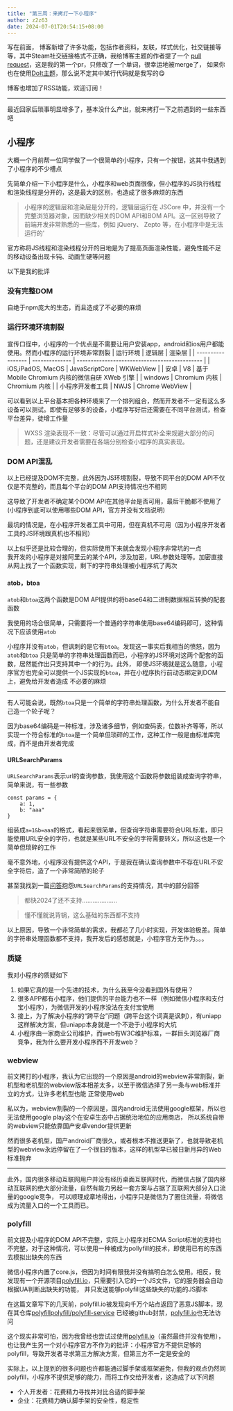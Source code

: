 ```yaml
---
title: "第三周：来拷打一下小程序"
author: z2z63
date: 2024-07-01T20:54:15+08:00
---
```


写在前面， 博客新增了许多功能，包括作者资料，友联，样式优化，社交链接等等，其中Steam社交链接格式不正确，我给博客主题的作者提了一个
[pull request](https://github.com/HEIGE-PCloud/DoIt/pull/1311)，这是我的第一个pr，只修改了一个单词，很幸运地被merge了，
如果你也在使用[DoIt主题](https://github.com/HEIGE-PCloud/DoIt)，那么说不定其中某行代码就是我写的😋

博客也增加了RSS功能，欢迎订阅！

---
最近回家后琐事明显增多了，基本没什么产出，就来拷打一下之前遇到的一些东西吧
## 小程序
大概一个月前帮一位同学做了一个很简单的小程序，只有一个按钮，这其中我遇到了小程序的不少槽点  

先简单介绍一下小程序是什么，小程序和web页面很像，但小程序的JS执行线程和渲染线程是分开的，这是最大的区别，也造成了很多麻烦的东西
> 小程序的逻辑层和渲染层是分开的，逻辑层运行在 JSCore 中，并没有一个完整浏览器对象，因而缺少相关的DOM API和BOM API。这一区别导致了前端开发非常熟悉的一些库，例如 jQuery、 Zepto 等，在小程序中是无法运行的'

官方称将JS线程和渲染线程分开的目地是为了提高页面渲染性能，避免性能不足的移动设备出现卡钝、动画生硬等问题  

以下是我的批评
### 没有完整DOM
自绝于npm庞大的生态，而且造成了不必要的麻烦
### 运行环境环境割裂
宣传口径中，小程序的一个优点是不需要让用户安装app，android和ios用户都能使用。然而小程序的运行环境非常割裂
| 运行环境          | 逻辑层         | 渲染层                                        |
| ----------------- | -------------- | --------------------------------------------- |
| iOS,iPadOS, MacOS | JavaScriptCore | WKWebView                                     |
| 安卓              | V8             | 基于 Mobile Chromium 内核的微信自研 XWeb 引擎 |
| windows           | Chromium 内核  | Chromium 内核                                 |
| 小程序开发者工具  | NWJS           | Chrome WebView                                |

可以看到以上平台基本把各种环境来了一个排列组合，然而开发者不一定有这么多设备可以测试。即使有足够多的设备，小程序写好后还需要在不同平台测试，检查平台差异，徒增工作量
> WXSS 渲染表现不一致：尽管可以通过开启样式补全来规避大部分的问题，还是建议开发者需要在各端分别检查小程序的真实表现。

### DOM API混乱
以上已经提及DOM不完整，此外因为JS环境割裂，导致不同平台的DOM API不仅仅是不完整的，而且每个平台的DOM API支持情况也不相同  

这导致了开发者不确定某个DOM API在其他平台是否可用，最后干脆都不使用了(小程序到底可以使用哪些DOM API，官方并没有文档说明)  

最坑的情况是，在小程序开发者工具中可用，但在真机不可用（因为小程序开发者工具的JS环境跟真机也不相同）

以上似乎还是比较合理的，但实际使用下来就会发现小程序非常坑的一点  
我开发的小程序是对接阿里云的某个API，涉及加密，URL参数处理等。加密直接从网上找了一个函数实现，剩下的字符串处理被小程序坑了两次
#### atob，btoa
`atob`和`btoa`这两个函数是DOM API提供的将base64和二进制数据相互转换的配套函数

我使用的场合很简单，只需要将一个普通的字符串使用base64编码即可，这种情况下应该使用`atob`  

小程序并没有`atob`，但讽刺的是它有`btoa`。发现这一事实后我相当的愤怒，因为`atob`和`btoa`
只是简单的字符串处理函数而已，小程序的JS环境对这两个配套的函数，居然能作出只支持其中一个的行为。此外，
即使JS环境就是这么随意，小程序官方也完全可以提供一个JS实现的`btoa`，并在小程序执行前动态绑定到DOM上，避免给开发者造成
不必要的麻烦

---
有人可能会说，既然`btoa`只是一个简单的字符串处理函数，为什么开发者不能自己造一个轮子呢？  

因为base64编码是一种标准，涉及诸多细节，例如查码表，位数补齐等等，所以实现一个符合标准的`btoa`是一个简单但琐碎的工作，这种工作一般是由标准库完成，而不是由开发者完成

#### URLSearchParams
`URLSearchParams`表示url的查询参数，我使用这个函数将参数组装成查询字符串，简单来说，有一些参数
```JS
const params = {
    a: 1,
    b: "aaa"
}
```
组装成`a=1&b=aaa`的格式，看起来很简单，但查询字符串需要符合URL标准，即只能使用URL安全的字符，也就是某些URL不安全的字符需要转义，所以这也是一个简单但琐碎的工作  

毫不意外地，小程序没有提供这个API，于是我在确认查询参数中不存在URL不安全字符后，造了一个非常简陋的轮子  

甚至我找到一篇[问答](https://developers.weixin.qq.com/community/develop/doc/0000ca3a11038844e2c7af62656800?highLine=URLSearchParams)抱怨`URLSearchParams`的支持情况，其中的部分回答
> 都快2024了还不支持....................

> 懂不懂就说背锅，这么基础的东西都不支持


以上原因，导致一个非常简单的需求，我都花了几小时实现，开发体验极差。简单的字符串处理函数都不支持，我开发后的感想就是，小程序官方无作为。。。  

### 质疑
我对小程序的质疑如下
1. 如果它真的是一个先进的技术，为什么我至今没看到国外有使用？
2. 很多APP都有小程序，他们提供的平台能力也不一样（例如微信小程序和支付宝小程序），为微信开发的小程序没法在支付宝使用
3. 接上，为了解决小程序的“跨平台”问题（跨平台这个词真是讽刺），有uniapp这样解决方案，但uniapp本身就是一个不逊于小程序的大坑
4. 小程序由一家商业公司维护，而web有W3C维护标准，一群巨头浏览器厂商竞争，我为什么要开发小程序而不开发web？
   
### webview
前文拷打的小程序，我认为它出现的一个原因是android的webview非常割裂，新机型和老机型的webview版本相差太多，以至于微信选择了另一条与web标准并立的方式，让许多老机型也能
正常使用web

私以为，webview割裂的一个原因是，国内android无法使用google框架，所以也无法使用google play这个在安卓生态中占据统治地位的应用商店， 所以系统自带的webview只能依靠国产安卓vendor提供更新  

然而很多老机型，国产android厂商很久，或者根本不推送更新了，也就导致老机型的webview永远停留在了一个很旧的版本，这样的机型早已被日新月异的Web标准抛弃  

---
此外，国内很多移动互联网用户并没有经历桌面互联网时代，而微信占据了国内移动互联网的绝大部分流量，自然有能力另起一套方案与占据了互联网大部分入口流量的google竞争，
可以顺理成章地得出，小程序只是微信为了圈住流量，将微信成为流量入口的一个工具而已。

### polyfill
前文提及小程序的DOM API不完整，实际上小程序对ECMA Script标准的支持也不完整，对于这种情况，可以使用一种被成为pollyfill的技术，即使用已有的东西去模拟出缺失的东西  

微信小程序内置了core.js，但因为时间有限我并没有搞明白怎么使用。相反，我发现有一个开源项目[polyfill.io](https://polyfill.io)，只需要引入它的一个JS文件，它的服务器会自动根据UA判断出缺失的功能，
并只发送能够polyfill这些缺失的功能的JS脚本

在这篇文章写下的几天前，polyfill.io被发现向千万个站点返回了恶意JS脚本，现在其仓库[polyfillpolyfill/polyfill-service](https://github.com/polyfillpolyfill/polyfill-service)
已经被github封禁，[polyfill.io](https://polyfill.io)也无法访问  

这个现实非常可怕，因为我曾经也尝试过使用[polyfill.io](https://polyfill.io)（虽然最终并没有使用），也让我产生另一个对小程序官方不作为的批评：小程序官方不提供足够的polyfill，导致开发者寻求第三方解决方案，但第三方不一定是安全的


实际上，以上提到的很多问题也许都能通过脚手架或框架避免，但我的观点仍然同polyfill，小程序不提供足够的能力，而将工作交给开发者，这造成了以下问题
- 个人开发者：花费精力寻找并对比合适的脚手架
- 企业：花费精力确认脚手架的安全性，稳定性
